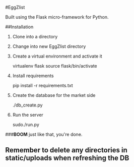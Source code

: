 #EggZlist

Built using the Flask micro-framework for Python.

##Installation

1) Clone into a directory

2) Change into new EggZlist directory

3) Create a virtual environment and activate it

    virtualenv flask
    source flask/bin/activate

4) Install requirements

    pip install -r requirements.txt

5) Create the database for the market side

    ./db_create.py

6) Run the server

    sudo./run.py

###**BOOM** just like that, you're done.

## Remember to delete any directories in static/uploads when refreshing the DB

